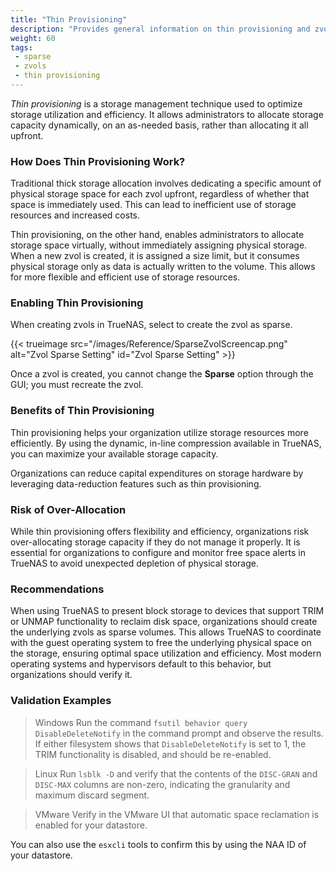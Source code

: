 ```yaml
---
title: "Thin Provisioning"
description: "Provides general information on thin provisioning and zvol creation, their uses cases and implementation in TrueNAS."
weight: 60
tags:
 - sparse
 - zvols
 - thin provisioning
---
```



*Thin provisioning* is a storage management technique used to optimize storage utilization and efficiency. It allows administrators to allocate storage capacity dynamically, on an as-needed basis, rather than allocating it all upfront.

### How Does Thin Provisioning Work?

Traditional thick storage allocation involves dedicating a specific amount of physical storage space for each zvol upfront, regardless of whether that space is immediately used. This can lead to inefficient use of storage resources and increased costs.

Thin provisioning, on the other hand, enables administrators to allocate storage space virtually, without immediately assigning physical storage. When a new zvol is created, it is assigned a size limit, but it consumes physical storage only as data is actually written to the volume. This allows for more flexible and efficient use of storage resources.

### Enabling Thin Provisioning

When creating zvols in TrueNAS, select to create the zvol as sparse.

{{< trueimage src="/images/Reference/SparseZvolScreencap.png" alt="Zvol Sparse Setting" id="Zvol Sparse Setting" >}}

Once a zvol is created, you cannot change the **Sparse** option through the GUI; you must recreate the zvol.

### Benefits of Thin Provisioning

Thin provisioning helps your organization utilize storage resources more efficiently. By using the dynamic, in-line compression available in TrueNAS, you can maximize your available storage capacity.

Organizations can reduce capital expenditures on storage hardware by leveraging data-reduction features such as thin provisioning.

### Risk of Over-Allocation

While thin provisioning offers flexibility and efficiency, organizations risk over-allocating storage capacity if they do not manage it properly. It is essential for organizations to configure and monitor free space alerts in TrueNAS to avoid unexpected depletion of physical storage.

### Recommendations

When using TrueNAS to present block storage to devices that support TRIM or UNMAP functionality to reclaim disk space, organizations should create the underlying zvols as sparse volumes. This allows TrueNAS to coordinate with the guest operating system to free the underlying physical space on the storage, ensuring optimal space utilization and efficiency. Most modern operating systems and hypervisors default to this behavior, but organizations should verify it.

### Validation Examples

> Windows
Run the command `fsutil behavior query DisableDeleteNotify` in the command prompt and observe the results. If either filesystem shows that `DisableDeleteNotify` is set to 1, the TRIM functionality is disabled, and should be re-enabled.

> Linux
Run `lsblk -D` and verify that the contents of the `DISC-GRAN` and `DISC-MAX` columns are non-zero, indicating the granularity and maximum discard segment.

> VMware
Verify in the VMware UI that automatic space reclamation is enabled for your datastore.

You can also use the `esxcli` tools to confirm this by using the NAA ID of your datastore.

